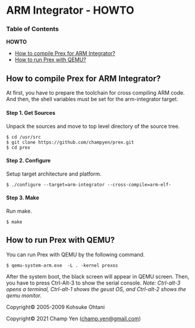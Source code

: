 # ARM Integrator - HOWTO

### Table of Contents

**HOWTO**

- [How to compile Prex for ARM Integrator?](#how-to-compile-prex-for-arm-integrator)
- [How to run Prex with QEMU?](#how-to-run-prex-with-qemu)

## How to compile Prex for ARM Integrator?

At first, you have to prepare the toolchain for cross compiling ARM code. And then, the shell variables must be set for the arm-integrator target.

#### Step 1. Get Sources

Unpack the sources and move to top level directory of the source tree.

```
$ cd /usr/src
$ git clone https://github.com/champyen/prex.git
$ cd prex
```

#### Step 2. Configure

Setup target architecture and platform.

```
$ ./configure --target=arm-integrator --cross-compile=arm-elf-
```

#### Step 3. Make

Run make.

```
$ make
```

## How to run Prex with QEMU?

 You can run Prex with QEMU by the following command.

```
$ qemu-system-arm.exe  -L . -kernel prexos
```

After the system boot, the black screen will appear in QEMU screen. Then, you have to press Ctrl-Alt-3 to show the serial console. 
*Note: Ctrl-alt-3 opens a terminal, Ctrl-alt-1 shows the geust OS, and Ctrl-alt-2 shows the qemu monitor.*



Copyright© 2005-2009 Kohsuke Ohtani

Copyright© 2021 Champ Yen (champ.yen@gmail.com)